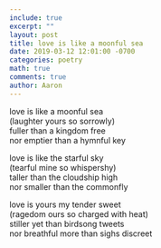 ```yaml
---
include: true
excerpt: ""
layout: post
title: love is like a moonful sea
date: 2019-03-12 12:01:00 -0700
categories: poetry 
math: true
comments: true
author: Aaron
---
```



love is like a moonful sea  
(laughter yours so sorrowly)  
fuller than a kingdom free  
nor emptier than a hymnful key  

love is like the starful sky  
(tearful mine so whispershy)  
taller than the cloudship high  
nor smaller than the commonfly  

love is yours my tender sweet  
(ragedom ours so charged with heat)  
stiller yet than birdsong tweets  
nor breathful more than sighs discreet  